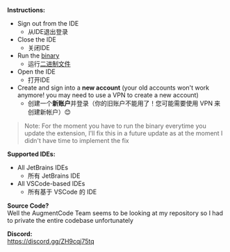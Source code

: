**Instructions:**
*   Sign out from the IDE
    *   从IDE退出登录
*   Close the IDE
    *   关闭IDE
*   Run the [binary](https://github.com/Nekots/augment-vip/releases)
    *   运行[二进制文件](https://github.com/Nekots/augment-vip/releases)
*   Open the IDE
    *   打开IDE
*   Create and sign into a **new account** (your old accounts won't work anymore! you may need to use a VPN to create a new account)
    *   创建一个**新账户**并登录（你的旧账户不能用了！您可能需要使用 VPN 来创建新帐户）😊

> Note: For the moment you have to run the binary everytime you update the extension, I'll fix this in a future update as at the moment I didn't have time to implement the fix

**Supported IDEs:**
*   All JetBrains IDEs
    *   所有 JetBrains IDE
*   All VSCode-based IDEs
    *   所有基于 VSCode 的 IDE

**Source Code?**\
Well the AugmentCode Team seems to be looking at my repository so I had to private the entire codebase unfortunately

**Discord:**\
https://discord.gg/ZH9cqj75tq
